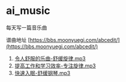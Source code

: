 # ai_music

每天写一篇音乐曲

谱曲地址 [https://bbs.moonyuegi.com/abcedit/](https://bbs.moonyuegi.com/abcedit/)

1. [令人舒服的乐曲-舒缓旋律.mp3](%E4%BB%A4%E4%BA%BA%E8%88%92%E6%9C%8D%E7%9A%84%E4%B9%90%E6%9B%B2-%E8%88%92%E7%BC%93%E6%97%8B%E5%BE%8B.mp3)
2. [提高工作和学习效率-专注旋律.mp3](%E6%8F%90%E9%AB%98%E5%B7%A5%E4%BD%9C%E5%92%8C%E5%AD%A6%E4%B9%A0%E6%95%88%E7%8E%87-%E4%B8%93%E6%B3%A8%E6%97%8B%E5%BE%8B.mp3)
3. [快速入眠-舒缓钢琴.mp3](%E5%BF%AB%E9%80%9F%E5%85%A5%E7%9C%A0-%E8%88%92%E7%BC%93%E9%92%A2%E7%90%B4.mp3)
